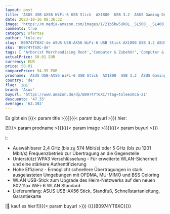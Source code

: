 ```yaml
---
layout: post
title: 'ASUS USB-AX56 WiFi-6 USB Stick  AX1800  USB 3.2  ASUS Gaming Design  WPA3 '
date: 2023-10-16 08:36:32
image: 'https://m.media-amazon.com/images/I/21b5bw5UkOL._SL500_._SL400_.jpg'
comments: true
category: ofertas
author: 'tole.es'
slug: 'B0974YT6XC-de ASUS USB-AX56 WiFi-6 USB Stick AX1800 USB 3.2 ASUS Gaming...'
sku: 'B0974YT6XC-de'
tags: [ 'Arborist Merchandising Root','Computer & Zubehör','Computer & Zubehör: Produkte mit Umwelt-Label','Computer Netzwerkadapter','Netzwerkgeräte','Self Service','Special Features Stores','WLAN USB-Adapter','a4cbee59-f823-40fe-831a-7de64f655f6f_0','a4cbee59-f823-40fe-831a-7de64f655f6f_1301','asus','🇩🇪', ]
actualPrice: 50.01 EUR
currency: EUR
price: 50.01
comparePrice: 94.95 EUR
prodname: 'ASUS USB-AX56 WiFi-6 USB Stick  AX1800  USB 3.2  ASUS Gaming Design  WPA3 '
country: 'de'
flag: '🇩🇪'
brand: 'Asus'
buyurl: 'https://www.amazon.de/dp/B0974YT6XC/?tag=tolees0ca-21'
descuento: '47.33'
average: '63.302'
---
```


Es gibt ein [{{< param title >}}]({{< param buyurl >}}) hier:

[![{{< param prodname >}}]({{< param image >}})]({{< param buyurl >}})

ℹ️:

- Auswählbarer 2,4 GHz (bis zu 574 Mbit/s) oder 5 GHz (bis zu 1201 Mbit/s) Frequenzbetrieb zur Übertragung an die Gegenstelle
- Unterstützt WPA3 Verschlüsselung - Für erweiterte WLAN-Sicherheit und eine stärkere Authentifizierung
- Hohe Effizienz - Ermöglicht schnellere Übertragungen in stark ausgelasteten Umgebungen mit OFDMA, MU-MIMO und BSS Coloring
- WLAN USB-Stick zum Upgrade des Heim-Netzwerks auf den neuen 802.11ax WiFi-6 WLAN Standard
- Lieferumfang: ASUS USB-AX56 Stick, Standfuß, Schnellstartanleitung, Garantiekarte

[🛒 kauf es hier!!]({{< param buyurl >}})
{{<world>}}B0974YT6XC{{</world>}}
